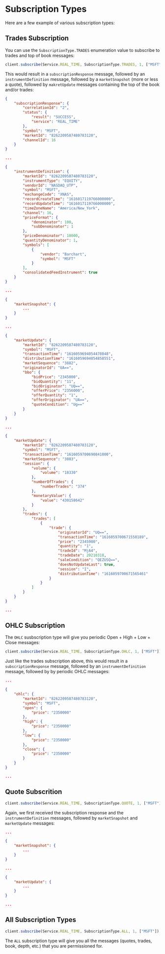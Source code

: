 # Subscription Types

Here are a few example of various subscription types:

## Trades Subscription

You can use the `SubscriptionType.TRADES` enumeration value to subscribe to trades and top of book messages:

```ts
client.subscribe(Service.REAL_TIME, SubscriptionType.TRADES, 1, ["MSFT"]);
```

This would result in a `subscriptionResponse` message, followed by an `instrumentDefinition` message, followed by a `marketSnapshot` (more or less a quote), followed by `makretUpdate` messages containing the top of the book and/or trades:

```json
{
    "subscriptionResponse": {
        "correlationId": "2",
        "status": {
            "result": "SUCCESS",
            "service": "REAL_TIME"
        },
        "symbol": "MSFT",
        "marketId": "8262209587480783120",
        "channelId": 16
    }
}

...

{
    "instrumentDefinition": {
        "marketId": "8262209587480783120",
        "instrumentType": "EQUITY",
        "vendorId": "NASDAQ_UTP",
        "symbol": "MSFT",
        "exchangeCode": "XNAS",
        "recordCreateTime": "1616017119766000000",
        "recordUpdateTime": "1616017119766000000",
        "timeZoneName": "America/New_York",
        "channel": 16,
        "priceFormat": {
            "denominator": 100,
            "subDenominator": 1
        },
        "priceDenominator": 10000,
        "quantityDenominator": 1,
        "symbols": [
            {
                "vendor": "Barchart",
                "symbol": "MSFT"
            }
        ],
        "consolidatedFeedInstrument": true
    }
}

...

{
    "marketSnapshot": {
        ...
    }
}

...

{
	"marketUpdate": {
		"marketId": "8262209587480783120",
		"symbol": "MSFT",
		"transactionTime": "1616059694054478848",
		"distributionTime": "1616059694054858551",
		"marketSequence": "3882",
		"originatorId": "UA==",
		"bbo": {
			"bidPrice": "2345000",
			"bidQuantity": "11",
			"bidOriginator": "UQ==",
			"offerPrice": "2356000",
			"offerQuantity": "1",
			"offerOriginator": "UA==",
			"quoteCondition": "Ug=="
		}
	}
}

...

{
	"marketUpdate": {
		"marketId": "8262209587480783120",
		"symbol": "MSFT",
		"transactionTime": "1616059700690841000",
		"marketSequence": "3883",
		"session": {
			"volume": {
				"volume": "18330"
			},
			"numberOfTrades": {
				"numberTrades": "374"
			},
			"monetaryValue": {
				"value": "430158642"
			}
		},
		"trades": {
			"trades": [
				{
					"trade": {
						"originatorId": "UQ==",
						"transactionTime": "1616059700671550189",
						"price": "2345900",
						"quantity": "1",
						"tradeId": "MjA4",
						"tradeDate": 20210318,
						"saleCondition": "QEZUSQ==",
						"doesNotUpdateLast": true,
						"session": "I",
						"distributionTime": "1616059700671565461"
					}
				}
			]
		}
	}
}

...
```

## OHLC Subscription

The `OHLC` susbscription type will give you periodic Open + High + Low + Close messages:

```ts
client.subscribe(Service.REAL_TIME, SubscriptionType.OHLC, 1, ["MSFT"]);
```

Just like the trades subscription above, this would result in a `subscriptionResponse` message, followed by an `instrumentDefinition` message, followed by by periodic OHLC messages:

```json
...

{
	"ohlc": {
		"marketId": "8262209587480783120",
		"symbol": "MSFT",
		"open": {
			"price": "2350000"
		},
		"high": {
			"price": "2350000"
		},
		"low": {
			"price": "2350000"
		},
		"close": {
			"price": "2350000"
		}
	}
}

...
```

## Quote Subscrition

```ts
client.subscribe(Service.REAL_TIME, SubscriptionType.QUOTE, 1, ["MSFT"]);
```

Again, we first received the subscription response and the `instrumentDefinition` messages, followed by `marketSnapshot` and `marketUpdate` messages:

```json
...

{
    "marketSnapshot": {
        ...
    }
}

...

{
    "marketUpdate": {
        ...
    }
}

...
```

## All Subscription Types

```ts
client.subscribe(Service.REAL_TIME, SubscriptionType.ALL, 1, ["MSFT"]);
```

The `ALL` subscription type will give you all the messages (quotes, trades, book, depth, etc.) that you are permissioned for.
